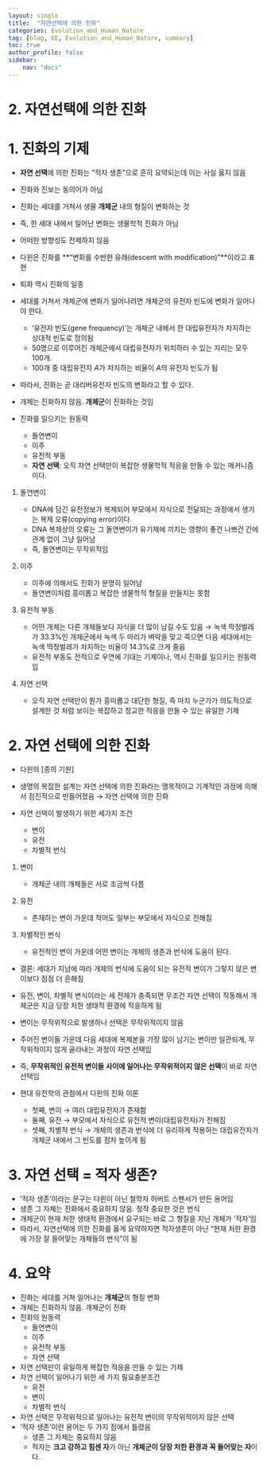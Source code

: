 ```yaml
---
layout: single
title:  "자연선택에 의한 진화"
categories: Evolution_and_Human_Nature
tag: [blog, GE, Evolution_and_Human_Nature, summary]
toc: true
author_profile: false
sidebar:
    nav: "docs"
---
```


# 2. 자연선택에 의한 진화

# 1. 진화의 기제

- **자연 선택**에 의한 진화는 “적자 생존”으로 흔히 요약되는데 이는 사실 옳지 않음
- 진화와 진보는 동의어가 아님
- 진화는 세대를 거쳐서 생물 **개체군** 내의 형질이 변화하는 것
- 즉, 한 세대 내에서 일어난 변화는 생물학적 진화가 아님
- 어떠한 방향성도 전제하지 않음
- 다윈은 진화를 **“변화를 수반한 유래(descent with modification)”**이라고 표현
- 퇴화 역시 진화의 일종
- 세대를 거쳐서 개체군에 변화가 일어나려면 개체군의 유전자 빈도에 변화가 일어나야 한다.
    - ‘유전자 빈도(gene frequency)’는 개체군 내에서 한 대립유전자가 차지하는 상대적 빈도로 정의됨
    - 50명으로 이루어진 개체군에서 대립유전자가 위치하러 수 있는 자리는 모두 100개.
    - 100개 중 대립유전자 $A$가 차지하는 비율이 $A$의 유전자 빈도가 됨
- 따라서, 진화는 곧 대리버유전자 빈도의 변화라고 할 수 있다.
- 개체는 진화하지 않음. **개체군**이 진화하는 것임

- 진화를 일으키는 원동력
    - 돌연변이
    - 이주
    - 유전적 부동
    - **자연 선택**: 오직 자연 선택만이 복잡한 생물학적 적응을 만들 수 있는 메커니즘이다.

1. 돌연변이
    - DNA에 담긴 유전정보가 복제되어 부모에서 자식으로 전달되는 과정에서 생기는 복제 오류(copying error)이다.
    - DNA 복제상의 오류는 그 돌연변이가 유기체에 끼치는 영향이 좋건 나쁘건 간에 관계 없이 그냥 일어남
    - 즉, 돌연변이는 무작위적임

1. 이주
    - 이주에 의해서도 진화가 분명히 일어남
    - 돌연변이처럼 흥미롭고 복잡한 생물학적 형질을 만들지는 못함

1. 유전적 부동
    - 어떤 개체는 다른 개체들보다 자식을 더 많이 남길 수도 있음 → 녹색 딱정벌레가 33.3%인 개체군에서 녹색 두 마리가 벼락을 맞고 죽으면 다음 세대에서는 녹색 딱정벌레가 차지하는 비율이 14.3%로 크게 줄음
    - 유전적 부동도 전적으로 우연에 기대는 기제이나, 역시 진화를 일으키는 원동력임

1. 자연 선택
    - 오직 자연 선택만이 뭔가 흥미롭고 대단한 형질, 즉 마치 누군가가 의도적으로 설계한 것 처럼 보이는 복잡하고 정교한 적응을 만들 수 있는 유일한 기제

# 2. 자연 선택에 의한 진화

- 다윈의 [종의 기원]
- 생명의 복잡한 설계는 자연 선택에 의한 진화라는 맹목적이고 기계적인 과정에 의해서  점진적으로 만들어졌음 → 자연 선택에 의한 진화

- 자연 선택이 발생하기 위한 세가지 조건
    - 변이
    - 유전
    - 차별적 번식

1. 변이
    - 개체군 내의 개체들은 서로 조금씩 다름

1. 유전
    - 존재하는 변이 가운데 적어도 일부는 부모에서 자식으로 전해짐

1. 차별적인 번식
    - 유전적인 변이 가운데 어떤 변이는 개체의 생존과 번식에 도움이 된다.
    
- 결론: 세대가 지남에 따라 개체의 번식에 도움이 되는 유전적 변이가 그렇지 않은 변이보다 점점 더 흔해짐

- 유전, 변이, 차별적 변식이라는 세 전제가 충족되면 무조건 자연 선택이 작동해서 개체군은 지금 당장 처한 생태적 환경에 적응하게 됨
- 변이는 무작위적으로 발생하나 선택은 무작위적이지 않음
- 주어진 변이들 가운데 다음 세대에 복제본을 가장 많이 남기는 변이만 일관되게, 무작위적이지 않게 골라내는 과정이 자연 선택임
- 즉, **무작위적인 유전적 변이들 사이에 일어나는 무작위적이지 않은 선택**이 바로 자연 선택임

- 현대 유전학의 관점에서 다윈의 진화 이론
    - 첫째, 변이 → 여러 대립유전자가 존재함
    - 둘째, 유전 → 부모에서 자식으로 유전적 변이(대립유전자)가 전해짐
    - 셋째, 차별적 번식 → 개체의 생존과 번식에 더 유리하게 작용하는 대립유전자가 개체군 내에서 그 빈도를 점차 높이게 됨

# 3. 자연 선택  = 적자 생존?

- ‘적자 생존’이라는 문구는 다윈이 아닌 철학자 허버트 스펜서가 만든 용어임
- 생존 그 자체는 진화에서 중요하지 않음. 정작 중요한 것은 번식
- 개체군이 현재 처한 생태적 환경에서 요구되는 바로 그 형질을 지닌 개체가 ‘적자’임
- 따라서, 자연선택에 의한 진화를 옳게 요약하자면 적자생존이 아닌 “현재 처한 환경에 가장 잘 들어맞는 개체들의 번식”이 됨

# 4. 요약

- 진화는 세대를 거쳐 일어나는 **개체군**의 형질 변화
- 개체는 진화하지 않음. 개체군이 진화
- 진화의 원동력
    - 돌연변이
    - 이주
    - 유전적 부동
    - 자연 선택
- 자연 선택만이 유일하게 복잡한 적응을 만들 수 있는 기제
- 자연 선택이 일어나기 위한 세 가지 필요충분조건
    - 유전
    - 변이
    - 차별적 번식
- 자연 선택은 무작위적으로 일어나는 유전적 변이의 무작위적이지 않은 선택
- ‘적자 생존’이란 용어는 두 가지 점에서 틀렸음
    - 생존 그 자체는 중요하지 않음
    - 적자는 **크고 강하고 힘센 자**가 아닌 **개체군이 당장 처한 환경과 꼭 들어맞는 자**이다.